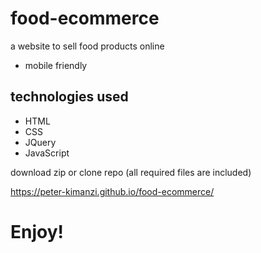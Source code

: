 
# food-ecommerce
a website to sell food products online  

* mobile friendly

## technologies used
* HTML
* CSS
* JQuery
* JavaScript

download zip or clone repo (all required files are included)



https://peter-kimanzi.github.io/food-ecommerce/


# Enjoy!
